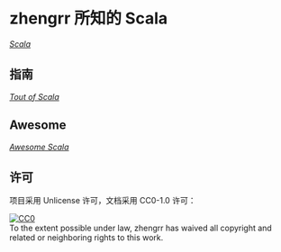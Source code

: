 # zhengrr 所知的 Scala

[*Scala*](https://scala-lang.org/ "Scala, 2004")

## 指南

[*Tout of Scala*](https://docs.scala-lang.org/tour/tour-of-scala.html)

## Awesome

[*Awesome Scala*](https://scala.libhunt.com/)

## 许可

项目采用 Unlicense 许可，文档采用 CC0-1.0 许可：

<p xmlns:dct="https://purl.org/dc/terms/">
  <a rel="license"
     href="https://creativecommons.org/publicdomain/zero/1.0/">
    <img src="https://licensebuttons.net/p/zero/1.0/88x31.png" style="border-style: none;" alt="CC0" />
  </a>
  <br />
  To the extent possible under law,
  <span resource="[_:publisher]" rel="dct:publisher">
    <span property="dct:title">zhengrr</span></span>
  has waived all copyright and related or neighboring rights to this work.
</p>
